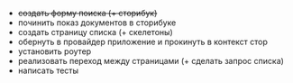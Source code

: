 - ~~создать форму поиска (+ сторибук)~~
- починить показ документов в сторибуке 
- создать страницу списка (+ скелетоны)
- обернуть в провайдер приложение и прокинуть в контекст стор
- установить роутер
- реализовать переход между страницами (+ сделать запрос списка)
- написать тесты

